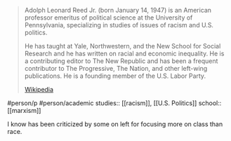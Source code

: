 > Adolph Leonard Reed Jr. (born January 14, 1947) is an American professor emeritus of political science at the University of Pennsylvania, specializing in studies of issues of racism and U.S. politics.
>
> He has taught at Yale, Northwestern, and the New School for Social Research and he has written on racial and economic inequality. He is a contributing editor to The New Republic and has been a frequent contributor to The Progressive, The Nation, and other left-wing publications. He is a founding member of the U.S. Labor Party.
>
> [Wikipedia](https://en.wikipedia.org/wiki/Adolph%20L.%20Reed%20Jr.)

#person/p #person/academic 
studies:: [[racism]], [[U.S. Politics]]
school:: [[marxism]]

I know has been criticized by some on left for focusing more on class than race.